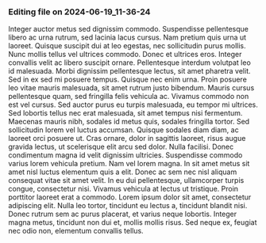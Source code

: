 

### Editing file on 2024-06-19_11-36-24

Integer auctor metus sed dignissim commodo. Suspendisse pellentesque libero ac urna rutrum, sed lacinia lacus cursus. Nam pretium quis urna ut laoreet. Quisque suscipit dui at leo egestas, nec sollicitudin purus mollis. Nunc mollis tellus vel ultrices commodo. Donec et ultrices eros. Integer convallis velit ac libero suscipit ornare. Pellentesque interdum volutpat leo id malesuada. Morbi dignissim pellentesque lectus, sit amet pharetra velit. Sed in ex sed mi posuere tempus. Quisque nec enim urna. Proin posuere leo vitae mauris malesuada, sit amet rutrum justo bibendum.
Mauris cursus pellentesque quam, sed fringilla felis vehicula ac. Vivamus commodo non est vel cursus. Sed auctor purus eu turpis malesuada, eu tempor mi ultrices. Sed lobortis tellus nec erat malesuada, sit amet tempus nisi fermentum. Maecenas mauris nibh, sodales id metus quis, sodales fringilla tortor. Sed sollicitudin lorem vel luctus accumsan. Quisque sodales diam diam, ac laoreet orci posuere ut. Cras ornare, dolor in sagittis laoreet, risus augue gravida lectus, ut scelerisque elit arcu sed dolor. Nulla facilisi. Donec condimentum magna id velit dignissim ultricies. Suspendisse commodo varius lorem vehicula pretium. Nam vel lorem magna.
In sit amet metus sit amet nisl luctus elementum quis a elit. Donec ac sem nec nisl aliquam consequat vitae sit amet velit. In eu dui pellentesque, ullamcorper turpis congue, consectetur nisi. Vivamus vehicula at lectus ut tristique. Proin porttitor laoreet erat a commodo. Lorem ipsum dolor sit amet, consectetur adipiscing elit. Nulla leo tortor, tincidunt eu lectus a, tincidunt blandit nisi. Donec rutrum sem ac purus placerat, et varius neque lobortis. Integer magna metus, tincidunt non dui et, mollis mollis risus. Sed neque ex, feugiat nec odio non, elementum convallis tellus.


